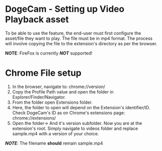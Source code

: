 # DogeCam - Setting up Video Playback asset
To be able to use the feature, the end-user must first configure the asset/file they want to play. The file must be in mp4 format.
The process will involve copying the file to the extension's directory as per the browser.

**NOTE**: FireFox is currently ***NOT*** supported!

# Chrome File setup

1. In the browser, navigate to: chrome://version/
2. Copy the Profile Path value and open the folder in Explorer/Finder/Navigator. 
3. From the folder open Extensions folder.
4. Here, the folder to open will depend on the Extension's identifier/ID. Check DogeCam's ID as on Chrome's extensions page: chrome://extensions/
5. Open the folder-> And it's version subfolder. Now you are at the extension's root. Simply navigate to videos folder and replace sample.mp4 with a version of your choice.

***NOTE***: The filename **should** remain sample.mp4 
